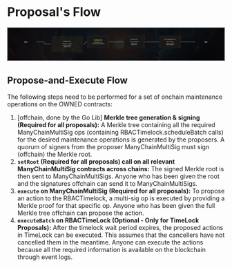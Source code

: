 # Proposal's Flow

![img.png](img.png)

## Propose-and-Execute Flow

The following steps need to be performed for a set of onchain maintenance operations
on the OWNED contracts:

1. [offchain, done by the Go Lib] **Merkle tree generation & signing (Required for all proposals):** A Merkle tree
   containing all the required
   ManyChainMultiSig ops (containing RBACTimelock.scheduleBatch calls) for the desired
   maintenance operations is generated by the proposers.
   A quorum of signers from the proposer ManyChainMultiSig must sign (offchain) the Merkle root.
2. **`setRoot` (Required for all proposals) call on all relevant ManyChainMultiSig contracts across chains:** The signed
   Merkle root is then sent to ManyChainMultiSigs. Anyone who has been given the root
   and the signatures offchain can send it to ManyChainMultiSigs.
3. **`execute` on ManyChainMultiSig (Required for all proposals):** To propose an action to the RBACTimelock, a
   multi-sig op is executed by providing a Merkle proof for that specific op. Anyone who has been given the full Merkle
   tree offchain can propose the action.
4. **`executeBatch` on RBACTimeLock (Optional - Only for TimeLock Proposals):** After the timelock wait period expires,
   the proposed actions in TimeLock can be executed. This assumes that the cancellers have not cancelled them in the
   meantime. Anyone can execute the actions because all the required information is available on the blockchain through
   event logs.